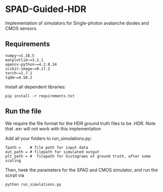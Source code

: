 # SPAD-Guided-HDR
Implementation of simulators for Single-photon avalanche diodes and CMOS sensors.

## Requirements
```
numpy~=1.18.5
matplotlib~=3.2.1
opencv-python~=4.2.0.34
scikit-image~=0.17.2
torch~=1.7.1
tqdm~=4.50.2
```
Install all dependent libraries:
  ```
  pip install -r requirements.txt
  ```


## Run the file
We require the file format for the HDR ground truth files to be .HDR. Note that .exr will not work with this implementation

Add all your folders to run_simulations.py:
```angular2
fpath =    # file path for input data 
out_path = # filepath for simulated output 
plt_path = #  filepath for histograms of ground truth, after some scaling
```
Then, twek the parameters for the SPAD and CMOS simulator, and run the scirpt via
```bash
python run_simulations.py
```